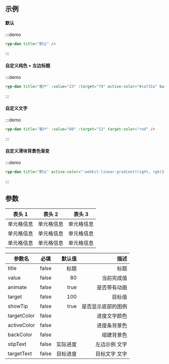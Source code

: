 <!--
 * @Author       : xh
 * @Date         : 2022-06-21 19:45:09
 * @LastEditors  : xh
 * @FileName     :
-->

## 示例

#### 默认

:::demo

```html
<yp-dan title="默认" />
```

:::

#### 自定义纯色 + 左边标题

:::demo

```html
<yp-dan title="客户" :value="23" :target="79" active-color="#ca731a" back-color="#f9dfc5" />
```

:::

#### 自定义文字

:::demo

```html
<yp-dan title="客户" :value="80" :target="12" target-color="red" />
```

:::

#### 自定义滑块背景色渐变

:::demo

```html
<yp-dan title="默认" active-color="-webkit-linear-gradient(right, rgb(236, 112, 149), rgb(51, 66, 231), rgb(18, 173, 162), rgb(236, 112, 149))" back-color="-webkit-linear-gradient(right, rgb(255, 255, 255), rgb(245, 215, 237), rgb(255, 255, 255), rgb(245, 215, 237))" stip-text="示例1" target-color="yellow" target-text="示例2" />
```

:::

## 参数

| 表头 1     | 表头 2     | 表头 3     |
| ---------- | ---------- | ---------- |
| 单元格信息 | 单元格信息 | 单元格信息 |
| 单元格信息 | 单元格信息 | 单元格信息 |
| 单元格信息 | 单元格信息 | 单元格信息 |

| 参数名      | 必填  |   默认值 |               描述 |
| ----------- | :---: | -------: | -----------------: |
| title       | false |     标题 |               标题 |
| value       | false |       80 |         当前完成值 |
| animate     | false |     true |       是否带有动画 |
| target      | false |      100 |             目标值 |
| showTip     | false |     true | 是否显示底部的图例 |
| targetColor | false |          |       进度文字颜色 |
| activeColor | false |          |       进度条背景色 |
| backColor   | false |          |         组建背景色 |
| stipText    | false | 实际进度 |      左边示例 文字 |
| targetText  | false | 目标进度 |      目标文字 文字 |
